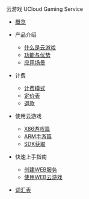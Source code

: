 <div class="sidebar_title icon__uhost"> 云游戏 UCloud Gaming Service</div>   <!-- 本行用于添加产品icon、中文名称、英文名称 -->

* [概览](/ucgs/README.md)
* 产品介绍   <!-- 以下是参考的目录模版，旨在建议产品文档应该包含的内容模块。实际章节划分可根据实际内容进行调整 -->
   * [什么是云游戏](/ucgs/README#_1了解)
   * [功能与优势](/ucgs/README#功能与优势)
   * [应用场景](/ucgs/README#应用场景)
* 计费
   * [计费模式](/ucgs/price#计费模式)
   * [定价表](/ucgs/price#定价表)
   * [退款](/ucgs/price#退款)
* 使用云游戏
  * [X86游戏篇](/ucgs/user_guide#X86游戏上线)
  * [ARM手游篇](/ucgs/user_guide#ARM游戏上线)
  * [SDK获取](/ucgs/user_guide#SDK获取)
* 快速上手指南
   * [创建WEB服务](/ucgs/quick_start#创建Servless服务)
   * [使用WEB云游戏](/ucgs/quick_start#通过WEB访问DEMO页面)

* [词汇表](/ucgs/_glossary.md)
